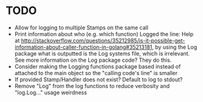 # TODO
 * Allow for logging to multiple Stamps on the same call
 * Print information about who (e.g. which function) Logged the line: Help at http://stackoverflow.com/questions/35212985/is-it-possible-get-information-about-caller-function-in-golang#35213181, by using the Log package what is outputted is the Log systems file, which is irrelevant. See more information on the Log package code? They do this.
 * Consider making the Logging functions package based instead of attached to the main object so the "calling code's line" is smaller
 * If provided Stamp/Handler does not exist? Default to log to stdout?
 * Remove "Log" from the log functions to reduce verbosity and "log.Log..." usage weirdness
